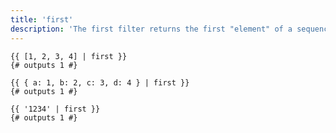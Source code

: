 ```yaml
---
title: 'first'
description: 'The first filter returns the first "element" of a sequence, a mapping, or a string.'
---
```


```canvas {% process=false>
{{ [1, 2, 3, 4] | first }}
{# outputs 1 #}

{{ { a: 1, b: 2, c: 3, d: 4 } | first }}
{# outputs 1 #}

{{ '1234' | first }}
{# outputs 1 #}
```

